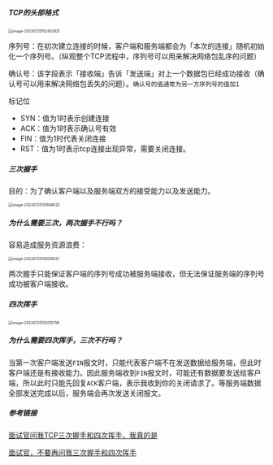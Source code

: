 ##### TCP的头部格式

<img src="/Users/sundong/Library/Application Support/typora-user-images/image-20230725152402821.png" alt="image-20230725152402821" style="zoom:50%;" />

序列号：在初次建立连接的时候，客户端和服务端都会为「本次的连接」随机初始化一个序列号。（纵观整个TCP流程中，序列号可以用来解决网络包乱序的问题）

确认号：该字段表示「接收端」告诉「发送端」对上一个数据包已经成功接收（确认号可以⽤来解决网络包丢失的问题）。`确认号的值通常为另一方序列号的值加1`

标记位

- SYN：值为1时表示创建连接
- ACK：值为1时表示确认号有效
- FIN：值为1时代表关闭连接
- RST：值为1时表示tcp连接出现异常，需要关闭连接。

##### 三次握手

目的：为了确认客户端以及服务端双方的接受能力以及发送能力。

<img src="/Users/sundong/Library/Application Support/typora-user-images/image-20230725151848025.png" alt="image-20230725151848025" style="zoom:50%;" />

##### 为什么需要三次，两次握手不行吗？

容易造成服务资源浪费：

<img src="/Users/sundong/Library/Application Support/typora-user-images/image-20230725150019321.png" alt="image-20230725150019321" style="zoom:50%;" />

两次握手只能保证客户端的序列号成功被服务端接收，但无法保证服务端的序列号成功被客户端接收。

##### 四次挥手

<img src="/Users/sundong/Library/Application Support/typora-user-images/image-20230725152015756.png" alt="image-20230725152015756" style="zoom:50%;" />

##### 为什么需要四次挥手，三次不行吗？

当第一次客户端发送`FIN`报文时，只能代表客户端不在发送数据给服务端，但此时客户端还是有接收能力。因此服务端收到`FIN`报文时，可能还有数据要发送给客户端，所以此时只能先回复`ACK`客户端，表示我收到你的关闭请求了。等服务端数据全部发送完成以后，服务端会再次发送关闭报文。

##### 参考链接

[面试官问我TCP三次握手和四次挥手，我真的是](https://juejin.cn/post/7045059219216662564?searchId=20230725143044573033A1927D4E70E6F5#comment)

[面试官，不要再问我三次握手和四次挥手](https://juejin.cn/post/6844903958624878606?searchId=20230725143044573033A1927D4E70E6F5#comment)